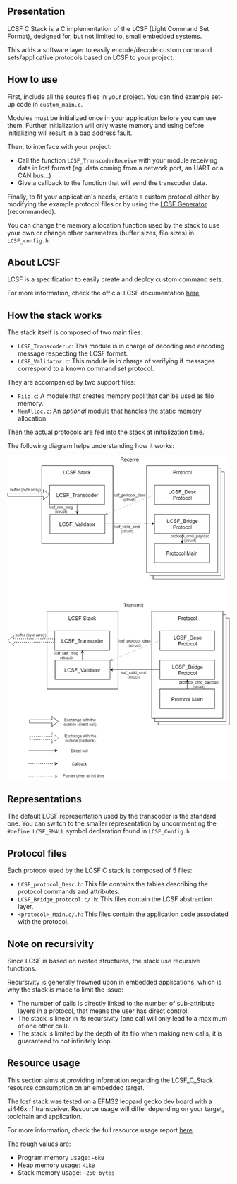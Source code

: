 ## Presentation

LCSF C Stack is a C implementation of the LCSF (Light Command Set Format), designed for, but not limited to, small embedded systems.

This adds a software layer to easily encode/decode custom command sets/applicative protocols based on LCSF to your project.

## How to use
First, include all the source files in your project. You can find example set-up code in `custom_main.c`.

Modules must be initialized once in your application before you can use them. Further initialization will only waste memory and using before initializing will result in a bad address fault.

Then, to interface with your project:
* Call the function `LCSF_TranscoderReceive` with your module receiving data in lcsf format (eg: data coming from a network port, an UART or a CAN bus...)
* Give a callback to the function that will send the transcoder data.

Finally, to fit your application's needs, create a custom protocol either by modifying the example protocol files or by using the [LCSF Generator](https://github.com/jean-roland/LCSF_Generator) (recommanded).

You can change the memory allocation function used by the stack to use your own or change other parameters (buffer sizes, filo sizes) in `LCSF_config.h`.

## About LCSF

LCSF is a specification to easily create and deploy custom command sets.

For more information, check the official LCSF documentation [here](https://jean-roland.github.io/LCSF_Doc/).

## How the stack works

The stack itself is composed of two main files:
* `LCSF_Transcoder.c`: This module is in charge of decoding and encoding message respecting the LCSF format.
* `LCSF_Validator.c`: This module is in charge of verifying if messages correspond to a known command set protocol.

They are accompanied by two support files:
* `Filo.c`: A module that creates memory pool that can be used as filo memory.
* `MemAlloc.c`: An _optional_ module that handles the static memory allocation.

Then the actual protocols are fed into the stack at initialization time.

The following diagram helps understanding how it works:

![LCSF C Stack](./Doc/img/Stack.png)

## Representations

The default LCSF representation used by the transcoder is the standard one. You can switch to the smaller representation by uncommenting the `#define LCSF_SMALL` symbol declaration found in `LCSF_Config.h`

## Protocol files

Each protocol used by the LCSF C stack is composed of 5 files:
* `LCSF_protocol_Desc.h`: This file contains the tables describing the protocol commands and attributes.
* `LCSF_Bridge_protocol.c/.h`: This files contain the LCSF abstraction layer.
* `<protocol>_Main.c/.h`: This files contain the application code associated with the protocol.

## Note on recursivity

Since LCSF is based on nested structures, the stack use recursive functions.

Recursivity is generally frowned upon in embedded applications, which is why the stack is made to limit the issue:
* The number of calls is directly linked to the number of sub-attribute layers in a protocol, that means the user has direct control.
* The stack is linear in its recursivity (one call will only lead to a maximum of one other call).
* The stack is limited by the depth of its filo when making new calls, it is guaranteed to not infinitely loop.

## Resource usage

This section aims at providing information regarding the LCSF_C_Stack resource consumption on an embedded target.

The lcsf stack was tested on a EFM32 leopard gecko dev board with a si446x rf transceiver. Resource usage will differ depending on your target, toolchain and application.

For more information, check the full resource usage report [here](./Resource_usage.md).

The rough values are:
* Program memory usage: `~6kB`
* Heap memory usage: `<1kB`
* Stack memory usage: `~250 bytes`
